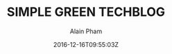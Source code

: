 ---
title: "SIMPLE GREEN TECHBLOG"
github: https://github.com/alainpham/alainpham.github.io
demo: https://alainpham.github.io
author: Alain Pham

ssg:
  - Jekyll
cms:
  - No Cms
date: 2016-12-16T09:55:03Z
github_branch: master
description: "Personal blog to present projects and thoughts"
stale: false
---